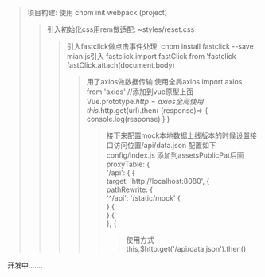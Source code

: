 >项目构建: 使用 cnpm init webpack (project)
>>引入初始化css用rem做适配: ~styles/reset.css
>>>引入fastclick做点击事件处理: cnpm install fastclick --save
>>mian.js引入 fastclick  import fastClick from 'fastclick fastClick.attach(document.body)<br />
>>>>用了axios做数据传输 使用全局axios  import axios from 'axios' //添加到vue原型上面 Vue.prototype.$http = axios
>>>全局使用 this.$http.get(url).then( (response)=> { console.log(response) } )
>>>>>接下来配置mock本地数据上线版本的时候设置接口访问位置/api/data.json 配置如下
>>>>config/index.js 添加到assetsPublicPat后面
  proxyTable: {<br />
      '/api': { {<br />
        target: 'http://localhost:8080', {<br />
        pathRewrite: {<br />
          '^/api': '/static/mock' {<br />
        } {<br />
      } {<br />
    }, {<br />
>>>>>> 使用方式 this,$http.get('/api/data.json').then()
 
  开发中.......
 
